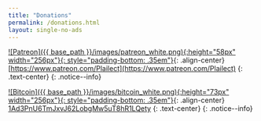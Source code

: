 ```yaml
---
title: "Donations"
permalink: /donations.html
layout: single-no-ads
---
```


[![Patreon]({{ base_path }}/images/patreon_white.png){:height="58px" width="256px"}{: style="padding-bottom: .35em"}](https://www.patreon.com/Plailect){: .align-center}
[https://www.patreon.com/Plailect](https://www.patreon.com/Plailect)
{: .text-center}
{: .notice--info}

[![Bitcoin]({{ base_path }}/images/bitcoin_white.png){:height="73px" width="256px"}{: style="padding-bottom: .35em"}](bitcoin:1Ad3PnU6TmJxvJ62LobgMw5uT8hR1LQety){: .align-center}
[1Ad3PnU6TmJxvJ62LobgMw5uT8hR1LQety](bitcoin:1Ad3PnU6TmJxvJ62LobgMw5uT8hR1LQety)
{: .text-center}
{: .notice--info}